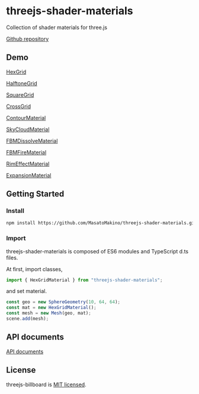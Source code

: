 # threejs-shader-materials

Collection of shader materials for three.js

[Github repository](https://github.com/MasatoMakino/threejs-shader-materials)

## Demo

[HexGrid](https://masatomakino.github.io/threejs-shader-materials/demo/hexGrid.html)

[HalftoneGrid](https://masatomakino.github.io/threejs-shader-materials/demo/halftoneGrid.html)

[SquareGrid](https://masatomakino.github.io/threejs-shader-materials/demo/squareGrid.html)

[CrossGrid](https://masatomakino.github.io/threejs-shader-materials/demo/crossGrid.html)

[ContourMaterial](https://masatomakino.github.io/threejs-shader-materials/demo/contour.html)

[SkyCloudMaterial](https://masatomakino.github.io/threejs-shader-materials/demo/skyCloud.html)

[FBMDissolveMaterial](https://masatomakino.github.io/threejs-shader-materials/demo/fbmDissolve.html)

[FBMFireMaterial](https://masatomakino.github.io/threejs-shader-materials/demo/fbmFire.html)

[RimEffectMaterial](https://masatomakino.github.io/threejs-shader-materials/demo/rimEffect)

[ExpansionMaterial](https://masatomakino.github.io/threejs-shader-materials/demo/expansion)

## Getting Started

### Install

```bash
npm install https://github.com/MasatoMakino/threejs-shader-materials.git --save-dev
```

### Import

threejs-shader-materials is composed of ES6 modules and TypeScript d.ts files.

At first, import classes,

```js
import { HexGridMaterial } from "threejs-shader-materials";
```

and set material.

```js
const geo = new SphereGeometry(10, 64, 64);
const mat = new HexGridMaterial();
const mesh = new Mesh(geo, mat);
scene.add(mesh);
```

## API documents

[API documents](https://masatomakino.github.io/threejs-shader-materials/api/)

## License

threejs-billboard is [MIT licensed](LICENSE).
